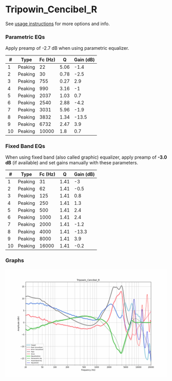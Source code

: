 # Tripowin_Cencibel_R
See [usage instructions](https://github.com/jaakkopasanen/AutoEq#usage) for more options and info.

### Parametric EQs
Apply preamp of -2.7 dB when using parametric equalizer.

|   # | Type    |   Fc (Hz) |    Q |   Gain (dB) |
|-----|---------|-----------|------|-------------|
|   1 | Peaking |        22 | 5.06 |        -1.4 |
|   2 | Peaking |        30 | 0.78 |        -2.5 |
|   3 | Peaking |       755 | 0.27 |         2.9 |
|   4 | Peaking |       990 | 3.16 |        -1   |
|   5 | Peaking |      2037 | 1.03 |         0.7 |
|   6 | Peaking |      2540 | 2.88 |        -4.2 |
|   7 | Peaking |      3031 | 5.96 |        -1.9 |
|   8 | Peaking |      3832 | 1.34 |       -13.5 |
|   9 | Peaking |      6732 | 2.47 |         3.9 |
|  10 | Peaking |     10000 | 1.8  |         0.7 |

### Fixed Band EQs
When using fixed band (also called graphic) equalizer, apply preamp of **-3.0 dB** (if available) and set gains manually with these parameters.

|   # | Type    |   Fc (Hz) |    Q |   Gain (dB) |
|-----|---------|-----------|------|-------------|
|   1 | Peaking |        31 | 1.41 |        -3   |
|   2 | Peaking |        62 | 1.41 |        -0.5 |
|   3 | Peaking |       125 | 1.41 |         0.8 |
|   4 | Peaking |       250 | 1.41 |         1.3 |
|   5 | Peaking |       500 | 1.41 |         2.4 |
|   6 | Peaking |      1000 | 1.41 |         2.4 |
|   7 | Peaking |      2000 | 1.41 |        -1.2 |
|   8 | Peaking |      4000 | 1.41 |       -13.3 |
|   9 | Peaking |      8000 | 1.41 |         3.9 |
|  10 | Peaking |     16000 | 1.41 |        -0.2 |

### Graphs
![](./Tripowin_Cencibel_R.png)
